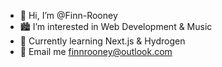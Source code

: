 - 🎸 Hi, I’m @Finn-Rooney
- 🏙 I’m interested in Web Development & Music
- 🚀 Currently learning Next.js & Hydrogen
- 📧 Email me finnrooney@outlook.com
